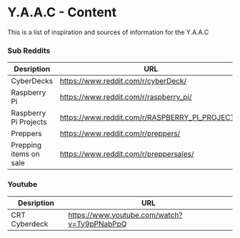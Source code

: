 # Y.A.A.C - Content

This is a list of inspiration and sources of information for the Y.A.A.C

<!-- ============================================================ -->

### Sub Reddits
Desription|URL
---|---
CyberDecks | https://www.reddit.com/r/cyberDeck/
Raspberry Pi | https://www.reddit.com/r/raspberry_pi/
Raspberry Pi Projects | https://www.reddit.com/r/RASPBERRY_PI_PROJECTS/
Preppers | https://www.reddit.com/r/preppers/
Prepping items on sale | https://www.reddit.com/r/preppersales/

<!-- ============================================================ -->

### Youtube
Desription|URL
---|---
CRT Cyberdeck | https://www.youtube.com/watch?v=Ty9pPNabPpQ


